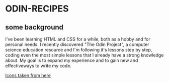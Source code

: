 # ODIN-RECIPES

## some background

I've been learning HTML and CSS for a while, both as a hobby and for personal needs. I recently discovered "The Odin Project", a computer science education resource and I'm following it's lessons step by step, coding even the most simple lessons that I already have a strong knowledge about. My goal is to expand my experience and to gain new and effectiveways to write my code.


[Icons taken from here](https://www.freepik.com/)
